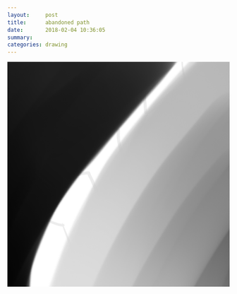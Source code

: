 ```yaml
---
layout:     post
title:      abandoned path
date:       2018-02-04 10:36:05
summary:    
categories: drawing
---
```

![abandoned path](/images/diary/abandoned-path.png "Hello Nature.")
